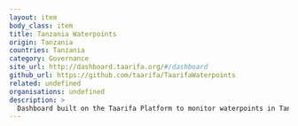 ```yaml
---
layout: item
body_class: item
title: Tanzania Waterpoints
origin: Tanzania
countries: Tanzania
category: Governance
site_url: http://dashboard.taarifa.org/#/dashboard
github_url: https://github.com/taarifa/TaarifaWaterpoints
related: undefined
organisations: undefined
description: >
  Dashboard built on the Taarifa Platform to monitor waterpoints in Tanzania
---
```

